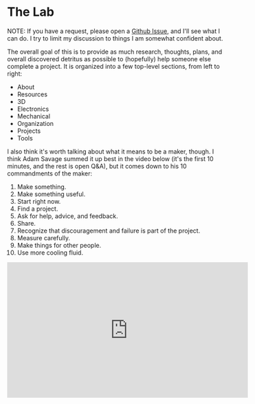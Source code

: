 # The Lab

NOTE: If you have a request, please open a [Github
Issue](https://github.com/rebma-io/lab/issues), and I'll see what I can
do. I try to limit my discussion to things I am somewhat confident
about. 

The overall goal of this is to provide as much research, thoughts, plans, and
overall discovered detritus as possible to (hopefully) help someone else
complete a project. It is organized into a few top-level sections, from
left to right:

* About
* Resources
* 3D
* Electronics
* Mechanical
* Organization
* Projects
* Tools

I also think it's worth talking about what it means to be a maker,
though. I think Adam Savage summed it up best in the video below (it's
the first 10 minutes, and the rest is open Q&A), but it comes down to
his 10 commandments of the maker:

1. Make something.
2. Make something useful.
3. Start right now.
4. Find a project.
5. Ask for help, advice, and feedback.
6. Share.
7. Recognize that discouragement and failure is part of the project.
8. Measure carefully.
9. Make things for other people.
10. Use more cooling fluid.

<iframe width="560" height="315" src="https://www.youtube-nocookie.com/embed/ER7rhQ7N69k" title="YouTube video player" frameborder="0" allow="accelerometer; autoplay; clipboard-write; encrypted-media; gyroscope; picture-in-picture; web-share" allowfullscreen></iframe>